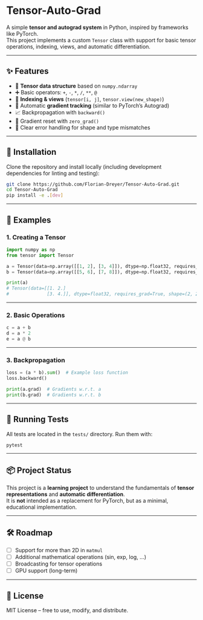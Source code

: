 # Tensor-Auto-Grad

A simple **tensor and autograd system** in Python, inspired by frameworks like PyTorch.  
This project implements a custom `Tensor` class with support for basic tensor operations, indexing, views, and automatic differentiation.

---

## ✨ Features

- 🧮 **Tensor data structure** based on `numpy.ndarray`  
- ➕ Basic operators: `+`, `-`, `*`, `/`, `**`, `@`
- 🔄 **Indexing & views** (`tensor[i, j]`, `tensor.view(new_shape)`)  
- 🧩 Automatic **gradient tracking** (similar to PyTorch’s Autograd)  
- 📈 Backpropagation with `backward()`  
- 🧹 Gradient reset with `zero_grad()`  
- 🎯 Clear error handling for shape and type mismatches  

---

## 🚀 Installation

Clone the repository and install locally (including development dependencies for linting and testing):

```bash
git clone https://github.com/Florian-Dreyer/Tensor-Auto-Grad.git
cd Tensor-Auto-Grad
pip install -e .[dev]
```

---

## 📝 Examples

### 1. Creating a Tensor
```python
import numpy as np
from tensor import Tensor

a = Tensor(data=np.array([[1, 2], [3, 4]]), dtype=np.float32, requires_grad=True, shape=(2, 2))
b = Tensor(data=np.array([[5, 6], [7, 8]]), dtype=np.float32, requires_grad=True, shape=(2, 2))

print(a)
# Tensor(data=[[1. 2.]
#              [3. 4.]], dtype=float32, requires_grad=True, shape=(2, 2))
```

---

### 2. Basic Operations
```python
c = a + b
d = a * 2
e = a @ b
```

---

### 3. Backpropagation
```python
loss = (a * b).sum()  # Example loss function
loss.backward()

print(a.grad)  # Gradients w.r.t. a
print(b.grad)  # Gradients w.r.t. b
```

---

## 🧪 Running Tests

All tests are located in the `tests/` directory. Run them with:

```bash
pytest
```

---

## 📦 Project Status

This project is a **learning project** to understand the fundamentals of **tensor representations** and **automatic differentiation**.  
It is **not** intended as a replacement for PyTorch, but as a minimal, educational implementation.

---

## 🛠 Roadmap

- [ ] Support for more than 2D in `matmul`  
- [ ] Additional mathematical operations (sin, exp, log, …)  
- [ ] Broadcasting for tensor operations  
- [ ] GPU support (long-term)  

---

## 📄 License

MIT License – free to use, modify, and distribute.
